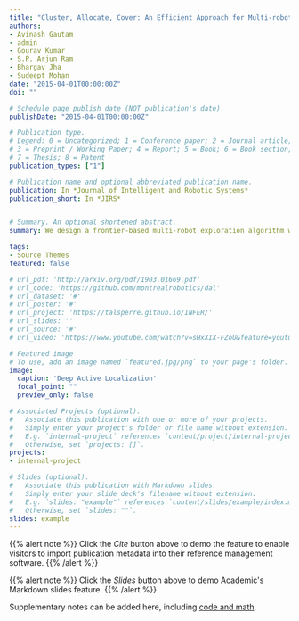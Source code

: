 ```yaml
---
title: "Cluster, Allocate, Cover: An Efficient Approach for Multi-robot Coverage"
authors:
- Avinash Gautam
- admin
- Gourav Kumar
- S.P. Arjun Ram
- Bhargav Jha
- Sudeept Mohan
date: "2015-04-01T00:00:00Z"
doi: ""

# Schedule page publish date (NOT publication's date).
publishDate: "2015-04-01T00:00:00Z"

# Publication type.
# Legend: 0 = Uncategorized; 1 = Conference paper; 2 = Journal article;
# 3 = Preprint / Working Paper; 4 = Report; 5 = Book; 6 = Book section;
# 7 = Thesis; 8 = Patent
publication_types: ["1"]

# Publication name and optional abbreviated publication name.
publication: In *Journal of Intelligent and Robotic Systems*
publication_short: In *JIRS*


# Summary. An optional shortened abstract.
summary: We design a frontier-based multi-robot exploration algorithm with a novl clustering-based assignment scheme and motion planner.

tags:
- Source Themes
featured: false

# url_pdf: 'http://arxiv.org/pdf/1903.01669.pdf'
# url_code: 'https://github.com/montrealrobotics/dal'
# url_dataset: '#'
# url_poster: '#'
# url_project: 'https://talsperre.github.io/INFER/'
# url_slides: ''
# url_source: '#'
# url_video: 'https://www.youtube.com/watch?v=sHxXIX-FZoU&feature=youtu.be'

# Featured image
# To use, add an image named `featured.jpg/png` to your page's folder. 
image:
  caption: 'Deep Active Localization'
  focal_point: ""
  preview_only: false

# Associated Projects (optional).
#   Associate this publication with one or more of your projects.
#   Simply enter your project's folder or file name without extension.
#   E.g. `internal-project` references `content/project/internal-project/index.md`.
#   Otherwise, set `projects: []`.
projects:
- internal-project

# Slides (optional).
#   Associate this publication with Markdown slides.
#   Simply enter your slide deck's filename without extension.
#   E.g. `slides: "example"` references `content/slides/example/index.md`.
#   Otherwise, set `slides: ""`.
slides: example
---
```


{{% alert note %}}
Click the *Cite* button above to demo the feature to enable visitors to import publication metadata into their reference management software.
{{% /alert %}}

{{% alert note %}}
Click the *Slides* button above to demo Academic's Markdown slides feature.
{{% /alert %}}

Supplementary notes can be added here, including [code and math](https://sourcethemes.com/academic/docs/writing-markdown-latex/).
